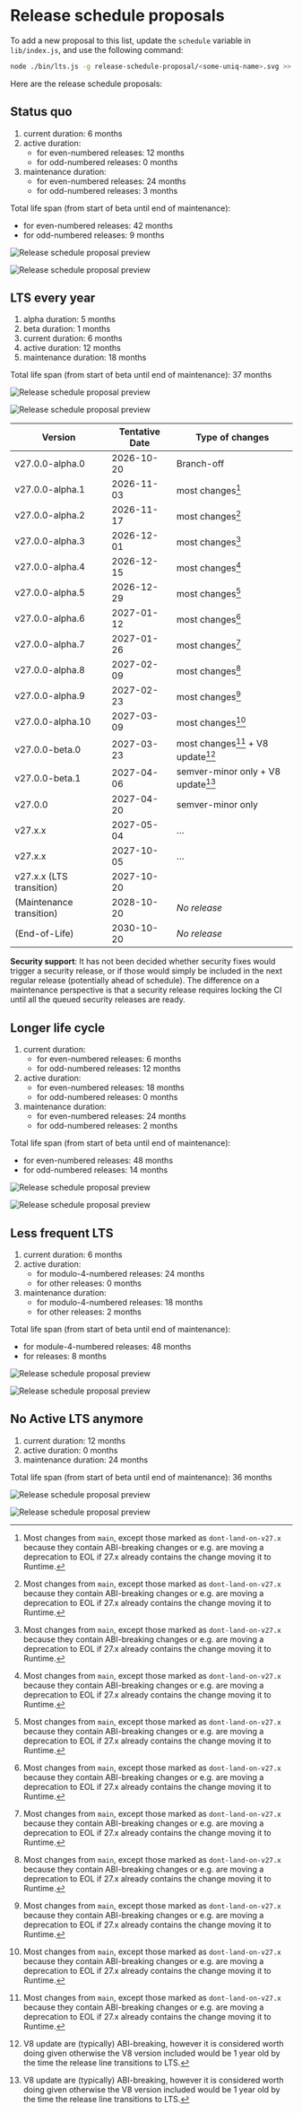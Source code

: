 # Release schedule proposals

To add a new proposal to this list, update the `schedule` variable in `lib/index.js`, and use the following command:

```sh
node ./bin/lts.js -g release-schedule-proposal/<some-uniq-name>.svg >> release-schedule-proposal/README.md
```

Here are the release schedule proposals:

## Status quo

  1. current duration: 6 months
  2. active duration:
     - for even-numbered releases: 12 months
     - for odd-numbered releases: 0 months
  3. maintenance duration:
     - for even-numbered releases: 24 months
     - for odd-numbered releases: 3 months

  Total life span (from start of beta until end of maintenance):
  - for even-numbered releases: 42 months
  - for odd-numbered releases: 9 months

  ![Release schedule proposal preview](./status-quo.svg)

  ![Release schedule proposal preview](./status-quo2030.svg)

## LTS every year

  1. alpha duration: 5 months
  2. beta duration: 1 months
  3. current duration: 6 months
  4. active duration: 12 months
  5. maintenance duration: 18 months

  Total life span (from start of beta until end of maintenance): 37 months

  ![Release schedule proposal preview](./lts-every-year.svg)

  ![Release schedule proposal preview](./lts-every-year2030.svg)

Version | Tentative Date | Type of changes
--------|--------------| -------------
v27.0.0-alpha.0 |  2026-10-20  | Branch-off
v27.0.0-alpha.1 |  2026-11-03  | most changes[^1]
v27.0.0-alpha.2 |  2026-11-17  | most changes[^1]
v27.0.0-alpha.3 |  2026-12-01  | most changes[^1]
v27.0.0-alpha.4 |  2026-12-15  | most changes[^1]
v27.0.0-alpha.5 |  2026-12-29  | most changes[^1]
v27.0.0-alpha.6 |  2027-01-12  | most changes[^1]
v27.0.0-alpha.7 |  2027-01-26  | most changes[^1]
v27.0.0-alpha.8 |  2027-02-09  | most changes[^1]
v27.0.0-alpha.9 |  2027-02-23  | most changes[^1]
v27.0.0-alpha.10 |  2027-03-09  | most changes[^1]
v27.0.0-beta.0 |  2027-03-23  | most changes[^1] + V8 update[^2]
v27.0.0-beta.1 |  2027-04-06  | semver-minor only + V8 update[^2]
v27.0.0 |  2027-04-20  | semver-minor only
v27.x.x |  2027-05-04  | …
v27.x.x |  2027-10-05  | …
v27.x.x (LTS transition) |  2027-10-20  | 
(Maintenance transition) |  2028-10-20  | _No release_
(End-of-Life) |  2030-10-20  | _No release_

**Security support**: It has not been decided whether security fixes would
trigger a security release, or if those would simply be included in the next
regular release (potentially ahead of schedule). The difference on a maintenance
perspective is that a security release requires locking the CI until all the
queued security releases are ready.

[^1]: Most changes from `main`, except those marked as `dont-land-on-v27.x` because they contain ABI-breaking changes or e.g. are moving a deprecation to EOL if 27.x already contains the change moving it to Runtime.
[^2]: V8 update are (typically) ABI-breaking, however it is considered worth doing given otherwise the V8 version included would be 1 year old by the time the release line transitions to LTS.

## Longer life cycle

  1. current duration:
     - for even-numbered releases: 6 months
     - for odd-numbered releases: 12 months
  2. active duration:
     - for even-numbered releases: 18 months
     - for odd-numbered releases: 0 months
  3. maintenance duration:
     - for even-numbered releases: 24 months
     - for odd-numbered releases: 2 months

  Total life span (from start of beta until end of maintenance):
  - for even-numbered releases: 48 months
  - for odd-numbered releases: 14 months

  ![Release schedule proposal preview](./longer-life-cycle.svg)

  ![Release schedule proposal preview](./longer-life-cycle2030.svg)

## Less frequent LTS

  1. current duration: 6 months
  2. active duration:
     - for modulo-4-numbered releases: 24 months
     - for other releases: 0 months
  3. maintenance duration:
     - for modulo-4-numbered releases: 18 months
     - for other releases: 2 months

  Total life span (from start of beta until end of maintenance):
  - for module-4-numbered releases: 48 months
  - for releases: 8 months

  ![Release schedule proposal preview](./less-frequent-lts.svg)

  ![Release schedule proposal preview](./less-frequent-lts2030.svg)

## No Active LTS anymore

  1. current duration: 12 months
  2. active duration: 0 months
  3. maintenance duration: 24 months

  Total life span (from start of beta until end of maintenance): 36 months

  ![Release schedule proposal preview](./no-active-lts.svg)

  ![Release schedule proposal preview](./no-active-lts2030.svg)
